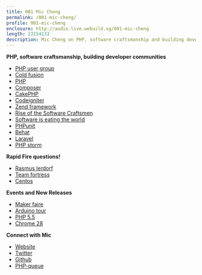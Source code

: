 ```yaml
---
title: 001 Mic Cheng
permalink: /001-mic-cheng/
profile: 001-mic-cheng
enclosure: http://audio.live.webuild.sg/001-mic-cheng
length: 13154133
description: Mic Cheng on PHP, software craftsmanship and building developer communities
---
```


**PHP, software craftsmanship, building developer communities**

*   [PHP user group][1]
*   [Cold fusion][2]
*   [PHP][3]
*   [Composer][4]
*   [CakePHP][5]
*   [Codeigniter][6]
*   [Zend framework][7]
*   [Rise of the Software Craftsmen][8]
*   [Software is eating the world][9]
*   [PHPunit][10]
*   [Behat][11]
*   [Laravel][12]
*   [PHP storm][13]

**Rapid Fire questions!**

*   [Rasmus lerdorf][14]
*   [Team fortress][15]
*   [Centos][16]

**Events and New Releases**

*   [Maker faire][17]
*   [Arduino tour][18]
*   [PHP 5.5][19]
*   [Chrome 28][20]

**Connect with Mic**

*   [Website][21]
*   [Twitter][22]
*   [Github][23]
*   [PHP-queue][24]

 [1]: https://www.facebook.com/groups/sghypertextpreprocessors/
 [2]: http://en.wikipedia.org/wiki/Adobe_ColdFusion
 [3]: http://PHP.net/
 [4]: http://getcomposer.org/
 [5]: http://cakePHP.org/
 [6]: http://ellislab.com/codeigniter
 [7]: http://framework.zend.com/
 [8]: http://sgentrepreneurs.com/2013/03/13/rise-of-the-software-craftsmen/
 [9]: http://online.wsj.com/article/SB10001424053111903480904576512250915629460.html
 [10]: https://github.com/sebastianbergmann/PHPunit/
 [11]: http://behat.org/
 [12]: http://laravel.com/
 [13]: http://www.jetbrains.com/PHPstorm/
 [14]: http://en.wikipedia.org/wiki/Rasmus_Lerdorf
 [15]: http://www.teamfortress.com/
 [16]: http://www.centos.org/
 [17]: http://makerfairesingapore.com/
 [18]: http://blog.arduino.cc/2013/07/08/arduinotour-in-singapore/
 [19]: http://PHP.net/archive/2013.PHP#id2013-06-20-1
 [20]: http://googlechromereleases.blogspot.sg/2013/07/stable-channel-update.html
 [21]: http://coderkungfu.com/
 [22]: https://twitter.com/coderkungfu
 [23]: https://github.com/CoderKungfu
 [24]: https://github.com/CoderKungfu/PHP-queue
